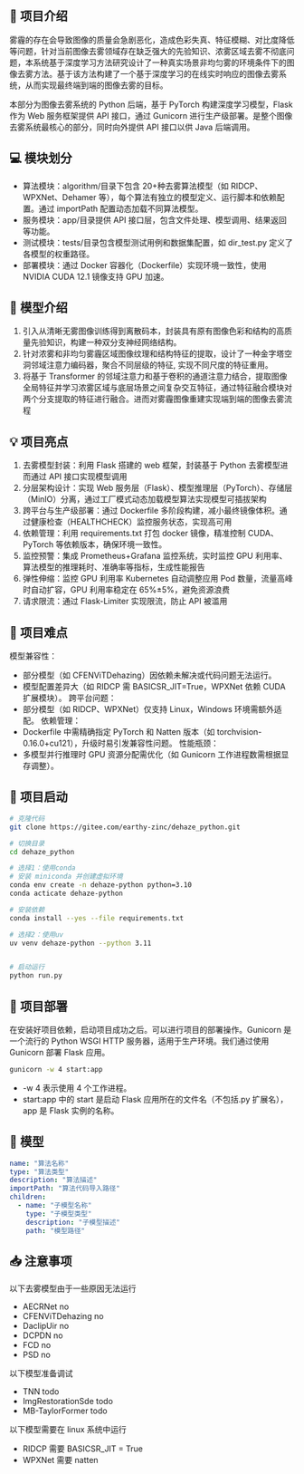 ## 📢 项目介绍

雾霾的存在会导致图像的质量会急剧恶化，造成⾊彩失真、特征模糊、对⽐度降低等问题，针对当前图像去雾领域存在缺乏强⼤的先验知识、浓雾区域去雾不彻底问题，本系统基于深度学习⽅法研究设计了⼀种真实场景⾮均匀雾的环境条件下的图像去雾⽅法。基于该方法构建了一个基于深度学习的在线实时响应的图像去雾系统，从⽽实现最终端到端的图像去雾的⽬标。

本部分为图像去雾系统的 Python 后端，基于 PyTorch 构建深度学习模型，Flask 作为 Web 服务框架提供 API 接口，通过 Gunicorn 进行生产级部署。是整个图像去雾系统最核心的部分，同时向外提供 API 接口以供 Java 后端调用。

## 💻 模块划分

- 算法模块：algorithm/目录下包含 20+种去雾算法模型（如 RIDCP、WPXNet、Dehamer 等），每个算法有独立的模型定义、运行脚本和依赖配置。通过 importPath 配置动态加载不同算法模型。
- 服务模块：app/目录提供 API 接口层，包含文件处理、模型调用、结果返回等功能。
- 测试模块：tests/目录包含模型测试用例和数据集配置，如 dir_test.py 定义了各模型的权重路径。
- 部署模块：通过 Docker 容器化（Dockerfile）实现环境一致性，使用 NVIDIA CUDA 12.1 镜像支持 GPU 加速。

## 🛞 模型介绍

1. 引⼊从清晰⽆雾图像训练得到离散码本，封装具有原有图像⾊彩和结构的⾼质量先验知识，构建⼀种双分⽀神经⽹络结构。
2. 针对浓雾和⾮均匀雾霾区域图像纹理和结构特征的提取，设计了⼀种⾦字塔空洞邻域注意⼒编码器，聚合不同层级的特征, 实现不同尺度的特征重⽤。
3. 将基于 Transformer 的邻域注意⼒和基于卷积的通道注意⼒结合，提取图像全局特征并学习浓雾区域与底层场景之间复杂交互特征，通过特征融合模块对两个分⽀提取的特征进⾏融合。进⽽对雾霾图像重建实现端到端的图像去雾流程

## 💡 项目亮点

1. 去雾模型封装：利⽤ Flask 搭建的 web 框架，封装基于 Python 去雾模型进⽽通过 API 接⼝实现模型调⽤
2. 分层架构设计：实现 Web 服务层（Flask）、模型推理层（PyTorch）、存储层（MinIO）分离，通过工厂模式动态加载模型算法实现模型可插拔架构
3. 跨平台与生产级部署：通过 Dockerfile 多阶段构建，减小最终镜像体积。通过健康检查（HEALTHCHECK）监控服务状态，实现高可用
4. 依赖管理：利用 requirements.txt 打包 docker 镜像，精准控制 CUDA、PyTorch 等依赖版本，确保环境一致性。
5. 监控预警：集成 Prometheus+Grafana 监控系统，实时监控 GPU 利用率、算法模型的推理耗时、准确率等指标，生成性能报告
6. 弹性伸缩：监控 GPU 利用率 Kubernetes 自动调整应用 Pod 数量，流量高峰时自动扩容，GPU 利用率稳定在 65%±5%，避免资源浪费
7. 请求限流：通过 Flask-Limiter 实现限流，防止 API 被滥用

## 🚨 项目难点

模型兼容性：

- 部分模型（如 CFENViTDehazing）因依赖未解决或代码问题无法运行。
- 模型配置差异大（如 RIDCP 需 BASICSR_JIT=True，WPXNet 依赖 CUDA 扩展模块）。
  跨平台问题：
- 部分模型（如 RIDCP、WPXNet）仅支持 Linux，Windows 环境需额外适配。
  依赖管理：
- Dockerfile 中需精确指定 PyTorch 和 Natten 版本（如 torchvision-0.16.0+cu121），升级时易引发兼容性问题。
  性能瓶颈：
- 多模型并行推理时 GPU 资源分配需优化（如 Gunicorn 工作进程数需根据显存调整）。

## 🚀 项目启动

```bash
# 克隆代码
git clone https://gitee.com/earthy-zinc/dehaze_python.git

# 切换目录
cd dehaze_python

# 选择1：使用conda
# 安装 miniconda 并创建虚拟环境
conda env create -n dehaze-python python=3.10
conda acticate dehaze-python

# 安装依赖
conda install --yes --file requirements.txt

# 选择2：使用uv
uv venv dehaze-python --python 3.11


# 启动运行
python run.py
```

## 🌺 项目部署

在安装好项目依赖，启动项目成功之后。可以进行项目的部署操作。Gunicorn 是一个流行的 Python WSGI HTTP 服务器，适用于生产环境。我们通过使用 Gunicorn 部署 Flask 应用。

```bash
gunicorn -w 4 start:app
```

- -w 4 表示使用 4 个工作进程。
- start:app 中的 start 是启动 Flask 应用所在的文件名（不包括.py 扩展名），app 是 Flask 实例的名称。

## 🌈 模型

```yml
name: "算法名称"
type: "算法类型"
description: "算法描述"
importPath: "算法代码导入路径"
children:
  - name: "子模型名称"
    type: "子模型类型"
    description: "子模型描述"
    path: "模型路径"
```

## 📥 注意事项

以下去雾模型由于一些原因无法运行

- AECRNet no
- CFENViTDehazing no
- DaclipUir no
- DCPDN no
- FCD no
- PSD no

以下模型准备调试

- TNN todo
- ImgRestorationSde todo
- MB-TaylorFormer todo

以下模型需要在 linux 系统中运行

- RIDCP 需要 BASICSR_JIT = True
- WPXNet 需要 natten
